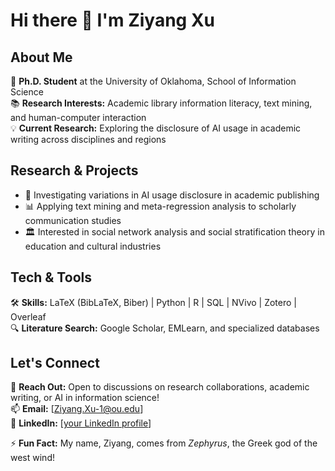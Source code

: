 # Hi there 👋 I'm Ziyang Xu

## About Me
🔬 **Ph.D. Student** at the University of Oklahoma, School of Information Science  
📚 **Research Interests:** Academic library information literacy, text mining, and human-computer interaction  
💡 **Current Research:** Exploring the disclosure of AI usage in academic writing across disciplines and regions  

## Research & Projects
- 📖 Investigating variations in AI usage disclosure in academic publishing  
- 📊 Applying text mining and meta-regression analysis to scholarly communication studies  
- 🏛 Interested in social network analysis and social stratification theory in education and cultural industries  

## Tech & Tools
🛠 **Skills:** LaTeX (BibLaTeX, Biber) | Python | R | SQL | NVivo | Zotero | Overleaf  
🔍 **Literature Search:** Google Scholar, EMLearn, and specialized databases  

## Let's Connect
💬 **Reach Out:** Open to discussions on research collaborations, academic writing, or AI in information science!  
📫 **Email:** [Ziyang.Xu-1@ou.edu]  
🔗 **LinkedIn:** [[your LinkedIn profile](https://www.linkedin.com/in/ziyang-xu-5ba6b3345/)]  


⚡ **Fun Fact:** My name, Ziyang, comes from *Zephyrus*, the Greek god of the west wind!

